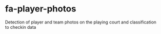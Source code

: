 # fa-player-photos
Detection of player and team photos on the playing court and classification to checkin data

